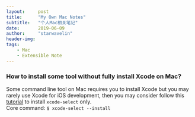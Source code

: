 ```yaml
---
layout:     post
title:      "My Own Mac Notes"
subtitle:   "个人Mac相关笔记"
date:       2019-06-09
author:     "starwavelin"
header-img:
tags:
    - Mac
    - Extensible Note
---
```

### How to install some tool without fully install Xcode on Mac?
Some command line tool on Mac requires you to install Xcode but you may rarely use Xcode for iOS development, then you may consider follow this [tutorial](http://osxdaily.com/2014/02/12/install-command-line-tools-mac-os-x/) to install `xcode-select` only.  
Core command: `$ xcode-select --install`
